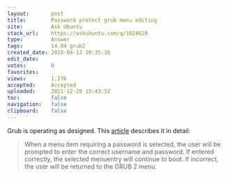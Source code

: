 ```yaml
---
layout:       post
title:        Password protect grub menu editing
site:         Ask Ubuntu
stack_url:    https://askubuntu.com/q/1024620
type:         Answer
tags:         14.04 grub2
created_date: 2018-04-13 10:35:16
edit_date:    
votes:        0
favorites:    
views:        1,176
accepted:     Accepted
uploaded:     2021-12-28 15:43:52
toc:          false
navigation:   false
clipboard:    false
---
```


Grub is operating as designed. This [article][1] describes it in detail:

> When a menu item requiring a password is selected, the user will be  
> prompted to enter the correct username and password. If entered  
> correctly, the selected menuentry will continue to boot. If incorrect,  
> the user will be returned to the GRUB 2 menu.  


  [1]: https://help.ubuntu.com/community/Grub2/Passwords
